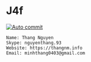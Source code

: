 # J4f

[![Auto commit](https://github.com/thangnm93/j4f/actions/workflows/main.yml/badge.svg?branch=master)](https://github.com/thangnm93/j4f/actions/workflows/main.yml)

```
Name: Thang Nguyen
Skype: nguyenthang.93
Website: https://thangnm.info
Email: minhthang0403@gmail.com
```